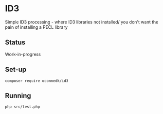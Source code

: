 ID3
===

Simple ID3 processing - where ID3 libraries not installed/ you don't want the pain of installing a PECL library

Status
------

Work-in-progress

Set-up
------

    composer require oconnedk/id3

Running
-------

    php src/test.php